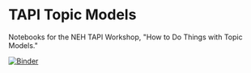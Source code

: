 # TAPI Topic Models

Notebooks for the NEH TAPI Workshop, "How to Do Things with Topic Models."

[![Binder](https://binder.constellate.org/badge_logo.svg)](https://binder.constellate.org/v2/gh/ontoligent/TAPI_Topic_Models/main)

<!--
.. image:: https://binder.constellate.org/badge_logo.svg
 :target: https://binder.constellate.org/v2/gh/ontoligent/TAPI_Topic_Models/main
-->